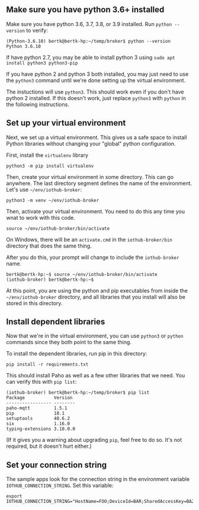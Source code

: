 ## Make sure you have python 3.6+ installed

Make sure you have python 3.6, 3.7, 3.8, or 3.9 installed.   Run `python --version` to verify:
```
(Python-3.6.10) bertk@bertk-hp:~/temp/broker$ python --version
Python 3.6.10
```

If have python 2.7, you may be able to install python 3 using `sudo apt install python3 python3-pip`

If you have python 2 and python 3 both installed, you may just need to use the `python3` command until we're done setting up the virtual environment.

The instuctions will use `python3`.  This should work even if you don't have python 2 installed.  If this doesn't work, just replace `python3` with `python` in the following instructions.

## Set up your virtual environment

Next, we set up a virtual environment.  This gives us a safe space to install Python libraries without changing your "global" python configuration.

First, install the `virtualenv` library
```
python3 -m pip install virtualenv
```

Then, create your virtual environment in some directory.  This can go anywhere.  The last directory segment defines the name of the environment.  Let's use `~/env/iothub-broker`:

```
python3 -m venv ~/env/iothub-broker
```

Then, activate your virtual environment.  You need to do this any time you wnat to work with this code.
```
source ~/env/iothub-broker/bin/activate
```

On Windows, there will be an `activate.cmd` in the `iothub-broker/bin` directory that does the same thing.

After you do this, your prompt will change to include the `iothub-broker` name.

```
bertk@bertk-hp:~$ source ~/env/iothub-broker/bin/activate
(iothub-broker) bertk@bertk-hp:~$
```

At this point, you are using the python and pip executables from inside the `~/env/iothub-broker` directory, and all libraries that you install will also be stored in this directory.

## Install dependent libraries
Now that we're in the virtual environment, you can use `python3` or `python` commands since they both point to the same thing.

To install the dependent libraries, run pip in this directory:
```
pip install -r requirements.txt
```

This should install Paho as well as a few other libraries that we need.  You can verify this with `pip list`:
```
(iothub-broker) bertk@bertk-hp:~/temp/broker$ pip list
Package           Version
----------------- --------
paho-mqtt         1.5.1
pip               18.1
setuptools        40.6.2
six               1.16.0
typing-extensions 3.10.0.0
```

(If it gives you a warning about upgrading `pip`, feel free to do so.  It's not required, but it doesn't hurt either.)  

## Set your connection string
The sample apps look for the connection string in the environment variable `IOTHUB_CONNECTION_STRING`.  Set this variable:
```
export IOTHUB_CONNECTION_STRING="HostName=FOO;DeviceId=BAR;SharedAccessKey=BAZINGA="
```
